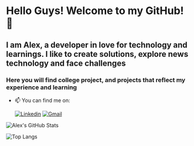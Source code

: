 # Hello Guys! Welcome to my GitHub! 👋

## I am Alex, a developer in love for technology and learnings. I like to create solutions, explore news technology and face challenges

### Here you will find college project, and projects that reflect my experience and learning

- 📫 You can find me on:

    [![Linkedin](https://img.shields.io/badge/LinkedIn-0077B5?style=for-the-badge&logo=linkedin&logoColor=dark)](https://www.linkedin.com/in/alexandermoraes7/)
    [![Gmail](https://img.shields.io/badge/Gmail-D14836?style=for-the-badge&logo=gmail&logoColor=white)](mailto:alexander97643@gmail.com)

![Alex's GitHub Stats](https://github-readme-stats.vercel.app/api?username=AlexanderMoraes7&show_icons=true&theme=dracula)

![Top Langs](https://github-readme-stats.vercel.app/api/top-langs/?username=AlexanderMoraes7&theme=tokyonight&langs_count=6)

<!--
**AlexanderMoraes7/AlexanderMoraes7** is a ✨ _special_ ✨ repository because its `README.md` (this file) appears on your GitHub profile.

Here are some ideas to get you started:

- 🔭 I’m currently working on ...
- 🌱 I’m currently learning ...
- 👯 I’m looking to collaborate on ...
- 🤔 I’m looking for help with ...
- 💬 Ask me about ...
- 📫 How to reach me: ...
- 😄 Pronouns: ...
- ⚡ Fun fact: ...
-->
